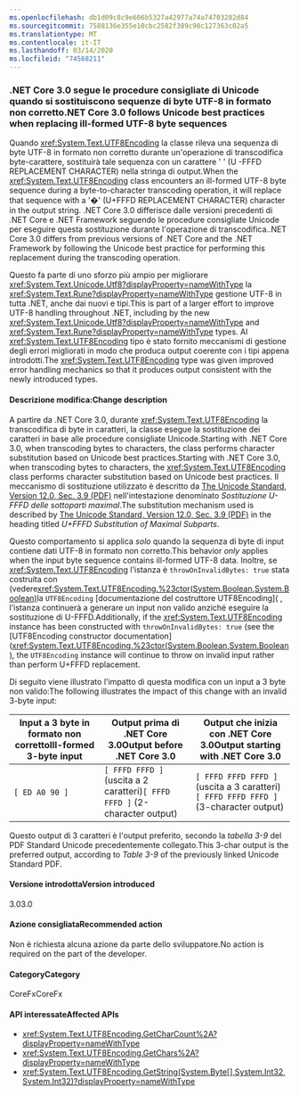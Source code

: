 ```yaml
---
ms.openlocfilehash: db1d09c8c9e606b5327a42977a74a74703282d84
ms.sourcegitcommit: 7588136e355e10cbc2582f389c90c127363c02a5
ms.translationtype: MT
ms.contentlocale: it-IT
ms.lasthandoff: 03/14/2020
ms.locfileid: "74568211"
---
```

### <a name="net-core-30-follows-unicode-best-practices-when-replacing-ill-formed-utf-8-byte-sequences"></a><span data-ttu-id="50e26-101">.NET Core 3.0 segue le procedure consigliate di Unicode quando si sostituiscono sequenze di byte UTF-8 in formato non corretto</span><span class="sxs-lookup"><span data-stu-id="50e26-101">.NET Core 3.0 follows Unicode best practices when replacing ill-formed UTF-8 byte sequences</span></span>

<span data-ttu-id="50e26-102">Quando <xref:System.Text.UTF8Encoding> la classe rileva una sequenza di byte UTF-8 in formato non corretto durante un'operazione di transcodifica byte-carattere, sostituirà tale sequenza con un carattere ' ' (U -FFFD REPLACEMENT CHARACTER) nella stringa di output.</span><span class="sxs-lookup"><span data-stu-id="50e26-102">When the <xref:System.Text.UTF8Encoding> class encounters an ill-formed UTF-8 byte sequence during a byte-to-character transcoding operation, it will replace that sequence with a '�' (U+FFFD REPLACEMENT CHARACTER) character in the output string.</span></span> <span data-ttu-id="50e26-103">.NET Core 3.0 differisce dalle versioni precedenti di .NET Core e .NET Framework seguendo le procedure consigliate Unicode per eseguire questa sostituzione durante l'operazione di transcodifica.</span><span class="sxs-lookup"><span data-stu-id="50e26-103">.NET Core 3.0 differs from previous versions of .NET Core and the .NET Framework by following the Unicode best practice for performing this replacement during the transcoding operation.</span></span>

<span data-ttu-id="50e26-104">Questo fa parte di uno sforzo più ampio per migliorare <xref:System.Text.Unicode.Utf8?displayProperty=nameWithType> la <xref:System.Text.Rune?displayProperty=nameWithType> gestione UTF-8 in tutta .NET, anche dai nuovi e tipi.</span><span class="sxs-lookup"><span data-stu-id="50e26-104">This is part of a larger effort to improve UTF-8 handling throughout .NET, including by the new <xref:System.Text.Unicode.Utf8?displayProperty=nameWithType> and <xref:System.Text.Rune?displayProperty=nameWithType> types.</span></span> <span data-ttu-id="50e26-105">Al <xref:System.Text.UTF8Encoding> tipo è stato fornito meccanismi di gestione degli errori migliorati in modo che produca output coerente con i tipi appena introdotti.</span><span class="sxs-lookup"><span data-stu-id="50e26-105">The <xref:System.Text.UTF8Encoding> type was given improved error handling mechanics so that it produces output consistent with the newly introduced types.</span></span>

#### <a name="change-description"></a><span data-ttu-id="50e26-106">Descrizione modifica:</span><span class="sxs-lookup"><span data-stu-id="50e26-106">Change description</span></span>

<span data-ttu-id="50e26-107">A partire da .NET Core 3.0, durante <xref:System.Text.UTF8Encoding> la transcodifica di byte in caratteri, la classe esegue la sostituzione dei caratteri in base alle procedure consigliate Unicode.Starting with .NET Core 3.0, when transcoding bytes to characters, the class performs character substitution based on Unicode best practices.</span><span class="sxs-lookup"><span data-stu-id="50e26-107">Starting with .NET Core 3.0, when transcoding bytes to characters, the <xref:System.Text.UTF8Encoding> class performs character substitution based on Unicode best practices.</span></span> <span data-ttu-id="50e26-108">Il meccanismo di sostituzione utilizzato è descritto da [The Unicode Standard, Version 12.0, Sec. 3.9 (PDF)](https://www.unicode.org/versions/Unicode12.0.0/ch03.pdf) nell'intestazione denominato _Sostituzione U-FFFD delle sottoparti maximal_.</span><span class="sxs-lookup"><span data-stu-id="50e26-108">The substitution mechanism used is described by [The Unicode Standard, Version 12.0, Sec. 3.9 (PDF)](https://www.unicode.org/versions/Unicode12.0.0/ch03.pdf) in the heading titled _U+FFFD Substitution of Maximal Subparts_.</span></span>

<span data-ttu-id="50e26-109">Questo comportamento si applica _solo_ quando la sequenza di byte di input contiene dati UTF-8 in formato non corretto.</span><span class="sxs-lookup"><span data-stu-id="50e26-109">This behavior _only_ applies when the input byte sequence contains ill-formed UTF-8 data.</span></span> <span data-ttu-id="50e26-110">Inoltre, se <xref:System.Text.UTF8Encoding> l'istanza è `throwOnInvalidBytes: true` stata costruita con (vedere<xref:System.Text.UTF8Encoding.%23ctor(System.Boolean,System.Boolean)>la `UTF8Encoding` [documentazione del costruttore UTF8Encoding]( , l'istanza continuerà a generare un input non valido anziché eseguire la sostituzione di U-FFFD.</span><span class="sxs-lookup"><span data-stu-id="50e26-110">Additionally, if the <xref:System.Text.UTF8Encoding> instance has been constructed with `throwOnInvalidBytes: true` (see the [UTF8Encoding constructor documentation](<xref:System.Text.UTF8Encoding.%23ctor(System.Boolean,System.Boolean)>, the `UTF8Encoding` instance will continue to throw on invalid input rather than perform U+FFFD replacement.</span></span>

<span data-ttu-id="50e26-111">Di seguito viene illustrato l'impatto di questa modifica con un input a 3 byte non valido:</span><span class="sxs-lookup"><span data-stu-id="50e26-111">The following illustrates the impact of this change with an invalid 3-byte input:</span></span>

|<span data-ttu-id="50e26-112">Input a 3 byte in formato non corretto</span><span class="sxs-lookup"><span data-stu-id="50e26-112">Ill-formed 3-byte input</span></span>|<span data-ttu-id="50e26-113">Output prima di .NET Core 3.0</span><span class="sxs-lookup"><span data-stu-id="50e26-113">Output before .NET Core 3.0</span></span>|<span data-ttu-id="50e26-114">Output che inizia con .NET Core 3.0</span><span class="sxs-lookup"><span data-stu-id="50e26-114">Output starting with .NET Core 3.0</span></span>|
|---|---|---|
| `[ ED A0 90 ]` | <span data-ttu-id="50e26-115">`[ FFFD FFFD ]`(uscita a 2 caratteri)</span><span class="sxs-lookup"><span data-stu-id="50e26-115">`[ FFFD FFFD ]` (2-character output)</span></span>| <span data-ttu-id="50e26-116">`[ FFFD FFFD FFFD ]`(uscita a 3 caratteri)</span><span class="sxs-lookup"><span data-stu-id="50e26-116">`[ FFFD FFFD FFFD ]` (3-character output)</span></span>|

<span data-ttu-id="50e26-117">Questo output di 3 caratteri è l'output preferito, secondo la _tabella 3-9_ del PDF Standard Unicode precedentemente collegato.</span><span class="sxs-lookup"><span data-stu-id="50e26-117">This 3-char output is the preferred output, according to _Table 3-9_ of the previously linked Unicode Standard PDF.</span></span>

#### <a name="version-introduced"></a><span data-ttu-id="50e26-118">Versione introdotta</span><span class="sxs-lookup"><span data-stu-id="50e26-118">Version introduced</span></span>

<span data-ttu-id="50e26-119">3.0</span><span class="sxs-lookup"><span data-stu-id="50e26-119">3.0</span></span>

#### <a name="recommended-action"></a><span data-ttu-id="50e26-120">Azione consigliata</span><span class="sxs-lookup"><span data-stu-id="50e26-120">Recommended action</span></span>

<span data-ttu-id="50e26-121">Non è richiesta alcuna azione da parte dello sviluppatore.</span><span class="sxs-lookup"><span data-stu-id="50e26-121">No action is required on the part of the developer.</span></span>

#### <a name="category"></a><span data-ttu-id="50e26-122">Category</span><span class="sxs-lookup"><span data-stu-id="50e26-122">Category</span></span>

<span data-ttu-id="50e26-123">CoreFx</span><span class="sxs-lookup"><span data-stu-id="50e26-123">CoreFx</span></span>

#### <a name="affected-apis"></a><span data-ttu-id="50e26-124">API interessate</span><span class="sxs-lookup"><span data-stu-id="50e26-124">Affected APIs</span></span>

- <xref:System.Text.UTF8Encoding.GetCharCount%2A?displayProperty=nameWithType>
- <xref:System.Text.UTF8Encoding.GetChars%2A?displayProperty=nameWithType>
- <xref:System.Text.UTF8Encoding.GetString(System.Byte[],System.Int32,System.Int32)?displayProperty=nameWithType>

<!--

### Affected APIs

- `Overload:System.Text.UTF8Encoding.GetCharCount`
- `Overload:System.Text.UTF8Encoding.GetChars`
- `M:System.Text.UTF8Encoding.GetString(System.Byte[],System.Int32,System.Int32)`

-->
